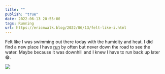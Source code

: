 ```yaml
---
title: ""
publish: "true"
date: 2022-06-13 20:55:00
tags: Running
url: https://ericmwalk.blog/2022/06/13/felt-like-i.html
---
```


Felt like I was swimming out there today with the humidity and heat. I did find a new place I have [run](http://www.strava.com/activities/7302653046) by often but never down the road to see the water. Maybe because it was downhill and I knew I have to run back up later 😁.

![](https://ericmwalk.blog/uploads/2022/88f37d5dd3.jpg)
